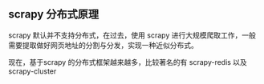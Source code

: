 ## scrapy 分布式原理

scrapy 默认并不支持分布式，在过去，使用 scrapy 进行大规模爬取工作，一般需要提取做好网页地址的分割与分发，实现一种近似分布式。

现在，基于scrapy 的分布式框架越来越多，比较著名的有 scrapy-redis 以及 scrapy-cluster